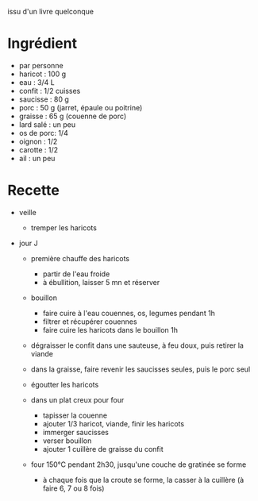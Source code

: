 issu d'un livre quelconque

# Ingrédient
- par personne
- haricot   : 100 g
- eau       : 3/4 L
- confit    : 1/2 cuisses
- saucisse  : 80 g
- porc      : 50 g (jarret, épaule ou poitrine)
- graisse   : 65 g (couenne de porc)
- lard salé : un peu
- os de porc: 1/4
- oignon    : 1/2
- carotte   : 1/2
- ail       : un peu

# Recette

- veille
    - tremper les haricots

- jour J
    - première chauffe des haricots
        * partir de l'eau froide
        * à ébullition, laisser 5 mn et réserver
    - bouillon
        * faire cuire à l'eau couennes, os, legumes pendant 1h
        * filtrer et récupérer couennes
        * faire cuire les haricots dans le bouillon 1h

    - dégraisser le confit dans une sauteuse, à feu doux, puis retirer la viande
    - dans la graisse, faire revenir les saucisses seules, puis le porc seul

    - égoutter les haricots
    - dans un plat creux pour four
        * tapisser la couenne
        * ajouter 1/3 haricot, viande, finir les haricots
        * immerger saucisses
        * verser bouillon
        * ajouter 1 cuillère de graisse du confit
    - four 150°C pendant 2h30, jusqu'une couche de gratinée se forme
        * à chaque fois que la croute se forme, la casser à la cuillère (à faire 6, 7 ou 8 fois)
